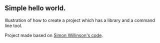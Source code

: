 ## Simple hello world.

Illustration of how to create a project which has a library and a command line tool.

Project made based on [Simon Willinson's code](https://til.simonwillison.net/python/pyproject).

